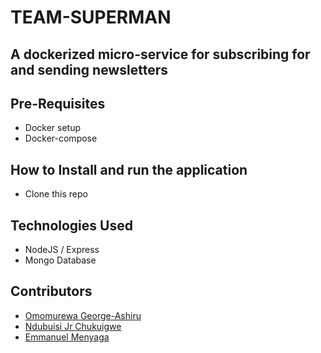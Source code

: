 # TEAM-SUPERMAN

## A dockerized micro-service for subscribing for and sending newsletters

## Pre-Requisites
- Docker setup
- Docker-compose

## How to Install and run the application
- Clone this repo

## Technologies Used

- NodeJS / Express
- Mongo Database

## Contributors

- [Omomurewa George-Ashiru](https://github.com/murewaashiru)
- [Ndubuisi Jr Chukuigwe](https://github.com/ndubuisijr)
- [Emmanuel Menyaga](https://github.com/mhizterkeyz)
